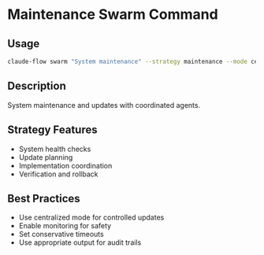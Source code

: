 # Maintenance Swarm Command

## Usage

```bash
claude-flow swarm "System maintenance" --strategy maintenance --mode centralized
```

## Description

System maintenance and updates with coordinated agents.

## Strategy Features

- System health checks
- Update planning
- Implementation coordination
- Verification and rollback

## Best Practices

- Use centralized mode for controlled updates
- Enable monitoring for safety
- Set conservative timeouts
- Use appropriate output for audit trails
